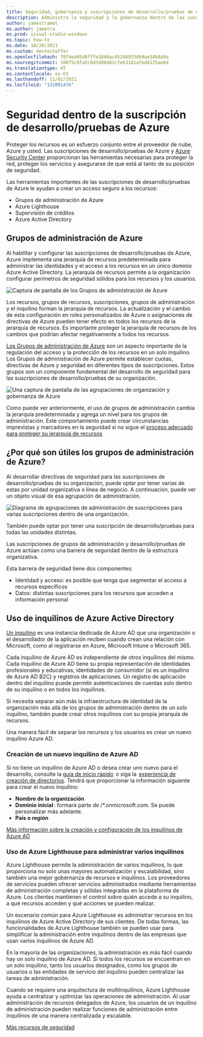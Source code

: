 ```yaml
---
title: Seguridad, gobernanza y suscripciones de desarrollo/pruebas de Azure
description: Administre la seguridad y la gobernanza dentro de las suscripciones de desarrollo/pruebas de su organización.
author: jamestramel
ms.author: jametra
ms.prod: visual-studio-windows
ms.topic: how-to
ms.date: 10/20/2021
ms.custom: devtestoffer
ms.openlocfilehash: 70f4ea05d0fffe1046ac45246933db9ae34b8a9a
ms.sourcegitcommit: 106f5c9fa5c6d3498dd1cfe63181a7ed4125ae6d
ms.translationtype: HT
ms.contentlocale: es-ES
ms.lasthandoff: 11/02/2021
ms.locfileid: "131091476"
---
```

# <a name="security-within-azure-devtest-subscription"></a>Seguridad dentro de la suscripción de desarrollo/pruebas de Azure

Proteger los recursos es un esfuerzo conjunto entre el proveedor de nube, Azure y usted. Las suscripciones de desarrollo/pruebas de Azure y [Azure Security Center](../../security-center/security-center-introduction.md) proporcionan las herramientas necesarias para proteger la red, proteger los servicios y asegurarse de que está al tanto de su posición de seguridad.  

Las herramientas importantes de las suscripciones de desarrollo/pruebas de Azure le ayudan a crear un acceso seguro a los recursos:  

- Grupos de administración de Azure  
- Azure Lighthouse  
- Supervisión de créditos  
- Azure Active Directory  

## <a name="azure-management-groups"></a>Grupos de administración de Azure  

Al habilitar y configurar las suscripciones de desarrollo/pruebas de Azure, Azure implementa una jerarquía de recursos predeterminada para administrar las identidades y el acceso a los recursos en un único dominio Azure Active Directory. La jerarquía de recursos permite a la organización configurar perímetros de seguridad sólidos para los recursos y los usuarios.  

![Captura de pantalla de los Grupos de administración de Azure](media/concepts-security-governance-devtest/access-management-groups.png "Jerarquía de recursos predeterminada de Azure.")  

Los recursos, grupos de recursos, suscripciones, grupos de administración y el inquilino forman la jerarquía de recursos. La actualización y el cambio de esta configuración en roles personalizados de Azure o asignaciones de directivas de Azure pueden tener efecto en todos los recursos de la jerarquía de recursos. Es importante proteger la jerarquía de recursos de los cambios que podrían afectar negativamente a todos los recursos.  

[Los Grupos de administración de Azure](../../governance/management-groups/overview.md) son un aspecto importante de la regulación del acceso y la protección de los recursos en un solo inquilino. Los Grupos de administración de Azure permite establecer cuotas, directivas de Azure y seguridad en diferentes tipos de suscripciones. Estos grupos son un componente fundamental del desarrollo de seguridad para las suscripciones de desarrollo/pruebas de su organización.  

![Una captura de pantalla de las agrupaciones de organización y gobernanza de Azure](media/concepts-security-governance-devtest/orgs-and-governance.png "Cómo ajustan los grupos de administración de Azure en la gobernanza general.")

Como puede ver anteriormente, el uso de grupos de administración cambia la jerarquía predeterminada y agrega un nivel para los grupos de administración. Este comportamiento puede crear circunstancias imprevistas y marcadores en la seguridad si no sigue el [proceso adecuado para proteger su jerarquía de recursos](../../governance/management-groups/how-to/protect-resource-hierarchy.md)  

## <a name="why-are-azure-management-groups-useful"></a>¿Por qué son útiles los grupos de administración de Azure?  

Al desarrollar directivas de seguridad para las suscripciones de desarrollo/pruebas de su organización, puede optar por tener varias de estas por unidad organizativa o línea de negocio. A continuación, puede ver un objeto visual de esa agrupación de administración.  

![Diagrama de agrupaciones de administración de suscripciones para varias suscripciones dentro de una organización.](media/concepts-security-governance-devtest/access-management-groups.png "Diagrama de agrupaciones de administración para varias suscripciones dentro de una organización.")  

También puede optar por tener una suscripción de desarrollo/pruebas para todas las unidades distintas.  

Las suscripciones de grupos de administración y desarrollo/pruebas de Azure actúan como una barrera de seguridad dentro de la estructura organizativa.  

Esta barrera de seguridad tiene dos componentes:  

- Identidad y acceso: es posible que tenga que segmentar el acceso a recursos específicos  
- Datos: distintas suscripciones para los recursos que acceden a información personal  

## <a name="using-azure-active-directory-tenants"></a>Uso de inquilinos de Azure Active Directory  

[Un inquilino](../../active-directory/develop/quickstart-create-new-tenant.md) es una instancia dedicada de Azure AD que una organización o el desarrollador de la aplicación reciben cuando crean una relación con Microsoft, como al registrarse en Azure, Microsoft Intune o Microsoft 365.  

Cada inquilino de Azure AD es independiente de otros inquilinos del mismo. Cada inquilino de Azure AD tiene su propia representación de identidades profesionales y educativas, identidades de consumidor (si es un inquilino de Azure AD B2C) y registros de aplicaciones. Un registro de aplicación dentro del inquilino puede permitir autenticaciones de cuentas solo dentro de su inquilino o en todos los inquilinos.  

Si necesita separar aún más la infraestructura de identidad de la organización más allá de los grupos de administración dentro de un solo inquilino, también puede crear otros inquilinos con su propia jerarquía de recursos.  

Una manera fácil de separar los recursos y los usuarios es crear un nuevo inquilino Azure AD.  

### <a name="create-a-new-azure-ad-tenant"></a>Creación de un nuevo inquilino de Azure AD  

Si no tiene un inquilino de Azure AD o desea crear uno nuevo para el desarrollo, consulte la [guía de inicio rápido](../../active-directory/fundamentals/active-directory-access-create-new-tenant.md)  o siga la  [experiencia de creación de directorios](https://portal.azure.com/#create/Microsoft.AzureActiveDirectory). Tendrá que proporcionar la información siguiente para crear el nuevo inquilino:  

- **Nombre de la organización**  
- **Dominio inicial** : formará parte de /*.onmicrosoft.com. Se puede personalizar más adelante.  
- **País o región**  

 [Más información sobre la creación y configuración de los inquilinos de Azure AD](../../active-directory/develop/quickstart-create-new-tenant.md)  

### <a name="using-azure-lighthouse-to-manage-multiple-tenants"></a>Uso de Azure Lighthouse para administrar varios inquilinos  

Azure Lighthouse permite la administración de varios inquilinos, lo que proporciona no solo unas mayores automatización y escalabilidad, sino también una mejor gobernanza de recursos e inquilinos. Los proveedores de servicios pueden ofrecer servicios administrados mediante herramientas de administración completas y sólidas integradas en la plataforma de Azure. Los clientes mantienen el control sobre quién accede a su inquilino, a qué recursos acceden y qué acciones se pueden realizar.  

Un escenario común para Azure Lighthouse es administrar recursos en los inquilinos de Azure Active Directory de sus clientes. De todas formas, las funcionalidades de Azure Lighthouse también se pueden usar para simplificar la administración entre inquilinos dentro de las empresas que usan varios inquilinos de Azure AD.  

En la mayoría de las organizaciones, la administración es más fácil cuando hay un solo inquilino de Azure AD. Si todos los recursos se encuentran en un solo inquilino, tanto los usuarios designados, como los grupos de usuarios o las entidades de servicio del inquilino pueden centralizar las tareas de administración.  

Cuando se requiere una arquitectura de multiinquilinos, Azure Lighthouse ayuda a centralizar y optimizar las operaciones de administración. Al usar administración de recursos delegados de Azure, los usuarios de un inquilino de administración pueden realizar funciones de administración entre inquilinos de una manera centralizada y escalable.  

[Más recursos de seguridad](../../security-center/security-center-introduction.md)